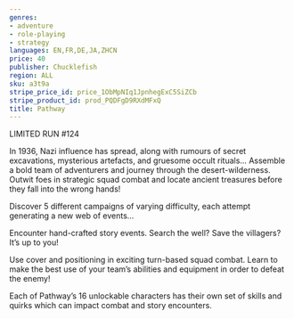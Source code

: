 ```yaml
---
genres:
- adventure
- role-playing
- strategy
languages: EN,FR,DE,JA,ZHCN
price: 40
publisher: Chucklefish
region: ALL
sku: a3t9a
stripe_price_id: price_1ObMpNIq1JpnhegExC5SiZCb
stripe_product_id: prod_PQDFgD9RXdMFxQ
title: Pathway
---
```


LIMITED RUN #124

In 1936, Nazi influence has spread, along with rumours of secret excavations, mysterious artefacts, and gruesome occult rituals… Assemble a bold team of adventurers and journey through the desert-wilderness. Outwit foes in strategic squad combat and locate ancient treasures before they fall into the wrong hands!

Discover 5 different campaigns of varying difficulty, each attempt generating a new web of events…

Encounter hand-crafted story events. Search the well?
Save the villagers? It’s up to you!

Use cover and positioning in exciting turn-based squad combat.
Learn to make the best use of your team’s abilities and equipment in order to defeat the enemy!

Each of Pathway’s 16 unlockable characters has their own set of skills and quirks which can impact combat and story encounters.